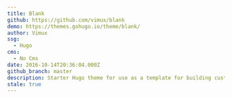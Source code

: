 ```yaml
---
title: Blank
github: https://github.com/vimux/blank
demo: https://themes.gohugo.io/theme/blank/
author: Vimux
ssg:
  - Hugo
cms:
  - No Cms
date: 2016-10-14T20:36:04.000Z
github_branch: master
description: Starter Hugo theme for use as a template for building custom themes
stale: true
---
```

